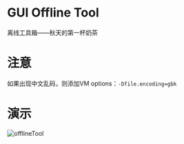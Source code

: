 # GUI Offline Tool

离线工具箱——秋天的第一杯奶茶

# 注意

如果出现中文乱码，则添加VM options：`-Dfile.encoding=gbk`

# 演示

![offlineTool](https://user-images.githubusercontent.com/46235235/186466600-f572f2f2-24b3-4590-8eb9-ef990cefed1e.png)